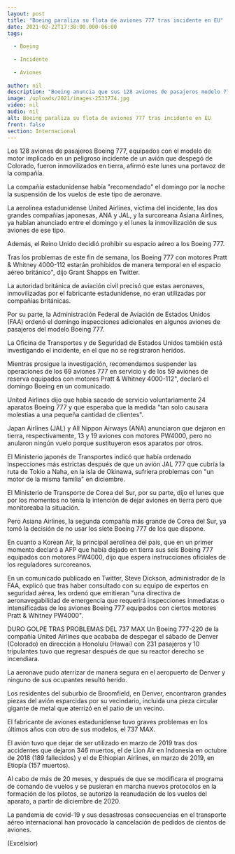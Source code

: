 ```yaml
---
layout: post
title: "Boeing paraliza su flota de aviones 777 tras incidente en EU"
date: 2021-02-22T17:38:00.000-06:00
tags:
  
  - Boeing
  
  - Incidente
  
  - Aviones
  
author: nil
description: "Boeing anuncia que sus 128 aviones de pasajeros modelo 777 fueron inmovilizados luego del peligroso incidente durante un vuelo en EU en el que uno de los motores se incendió"
image: /uploads/2021/images-2533774.jpg
video: nil
audio: nil
alt: Boeing paraliza su flota de aviones 777 tras incidente en EU
front: false
section: Internacional
---
```


Los 128 aviones de pasajeros Boeing 777, equipados con el modelo de motor implicado en un peligroso incidente de un avión que despegó de Colorado, fueron inmovilizados en tierra, afirmó este lunes una portavoz de la compañía.

La compañía estadunidense había "recomendado" el domingo por la noche la suspensión de los vuelos de este tipo de aeronave.

La aerolínea estadunidense United Airlines, víctima del incidente, las dos grandes compañías japonesas, ANA y JAL, y la surcoreana Asiana Airlines, ya habían anunciado entre el domingo y el lunes la inmovilización de sus aviones de ese tipo.

Además, el Reino Unido decidió prohibir su espacio aéreo a los Boeing 777.

Tras los problemas de este fin de semana, los Boeing 777 con motores Pratt & Whitney 4000-112 estarán prohibidos de manera temporal en el espacio aéreo británico", dijo Grant Shapps en Twitter.

La autoridad británica de aviación civil precisó que estas aeronaves, inmovilizadas por el fabricante estadunidense, no eran utilizadas por compañías británicas.

Por su parte, la Administración Federal de Aviación de Estados Unidos (FAA) ordenó el domingo inspecciones adicionales en algunos aviones de pasajeros del modelo Boeing 777.

La Oficina de Transportes y de Seguridad de Estados Unidos también está investigando el incidente, en el que no se registraron heridos.

Mientras prosigue la investigación, recomendamos suspender las operaciones de los 69 aviones 777 en servicio y de los 59 aviones de reserva equipados con motores Pratt & Whitney 4000-112", declaró el domingo Boeing en un comunicado.

United Airlines dijo que había sacado de servicio voluntariamente 24 aparatos Boeing 777 y que esperaba que la medida "tan solo causara molestias a una pequeña cantidad de clientes".

Japan Airlines (JAL) y All Nippon Airways (ANA) anunciaron que dejaron en tierra, respectivamente, 13 y 19 aviones con motores PW4000, pero no anularon ningún vuelo porque sustituyeron esos aparatos por otros.

El Ministerio japonés de Transportes indicó que había ordenado inspecciones más estrictas después de que un avión JAL 777 que cubría la ruta de Tokio a Naha, en la isla de Okinawa, sufriera problemas con "un motor de la misma familia" en diciembre.

El Ministerio de Transporte de Corea del Sur, por su parte, dijo el lunes que por los momentos no tenía la intención de dejar aviones en tierra pero que monitoreaba la situación.

Pero Asiana Airlines, la segunda compañía más grande de Corea del Sur, ya tomó la decisión de no usar los siete Boeing 777 de los que dispone.

En cuanto a Korean Air, la principal aerolínea del país, que en un primer momento declaró a AFP que había dejado en tierra sus seis Boeing 777 equipados con motores PW4000, dijo que espera instrucciones oficiales de los reguladores surcoreanos.

En un comunicado publicado en Twitter, Steve Dickson, administrador de la FAA, explicó que tras haber consultado con su equipo de expertos en seguridad aérea, les ordenó que emitieran "una directiva de aeronavegabilidad de emergencia que requerirá inspecciones inmediatas o intensificadas de los aviones Boeing 777 equipados con ciertos motores Pratt & Whitney PW4000".

DURO GOLPE TRAS PROBLEMAS DEL 737 MAX
Un Boeing 777-220 de la compañía United Airlines que acababa de despegar el sábado de Denver (Colorado) en dirección a Honolulu (Hawai) con 231 pasajeros y 10 tripulantes tuvo que regresar después de que su reactor derecho se incendiara.

La aeronave pudo aterrizar de manera segura en el aeropuerto de Denver y ninguno de sus ocupantes resultó herido.

Los residentes del suburbio de Broomfield, en Denver, encontraron grandes piezas del avión esparcidas por su vecindario, incluida una pieza circular gigante de metal que aterrizó en el patio de un vecino.

El fabricante de aviones estadunidense tuvo graves problemas en los últimos años con otro de sus modelos, el 737 MAX.

El avión tuvo que dejar de ser utilizado en marzo de 2019 tras dos accidentes que dejaron 346 muertos, el de Lion Air en Indonesia en octubre de 2018 (189 fallecidos) y el de Ethiopian Airlines, en marzo de 2019, en Etiopía (157 muertos).

Al cabo de más de 20 meses, y después de que se modificara el programa de comando de vuelos y se pusieran en marcha nuevos protocolos en la formación de los pilotos, se autorizó la reanudación de los vuelos del aparato, a partir de diciembre de 2020.

La pandemia de covid-19 y sus desastrosas consecuencias en el transporte aéreo internacional han provocado la cancelación de pedidos de cientos de aviones.

(Excélsior)